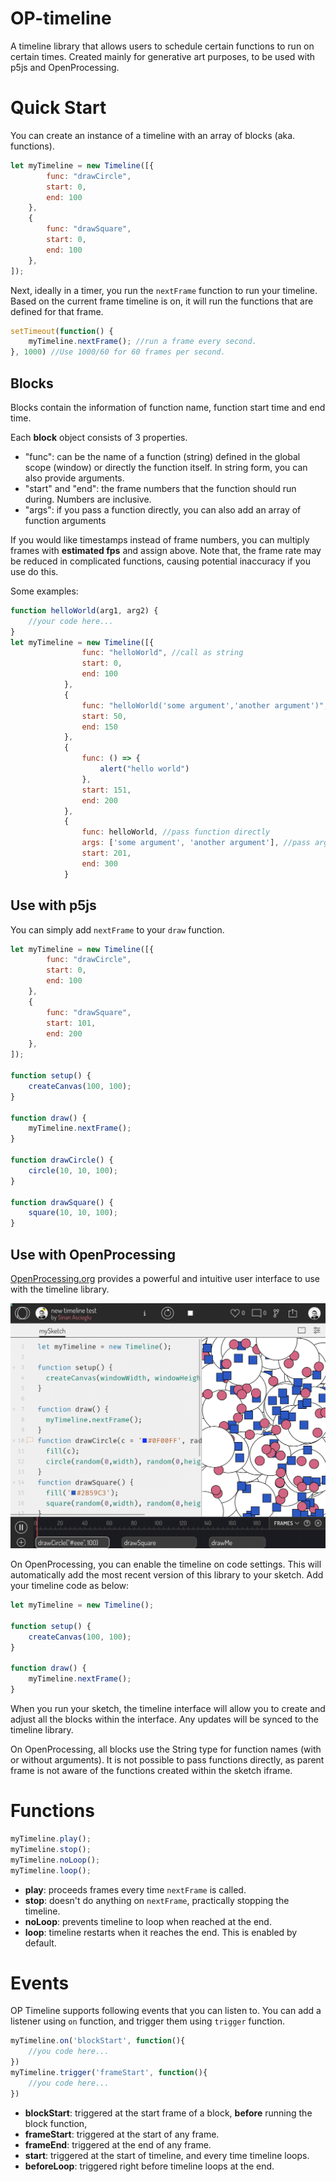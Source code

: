 # OP-timeline

 A timeline library that allows users to schedule certain functions to run on certain times. Created mainly for generative art purposes, to be used with p5js and OpenProcessing.

# Quick Start

You can create an instance of a timeline with an array of blocks (aka. functions).

```javascript
let myTimeline = new Timeline([{
        func: "drawCircle",
        start: 0,
        end: 100
    },
    {
        func: "drawSquare",
        start: 0,
        end: 100
    },
]);
```

Next, ideally in a timer, you run the `nextFrame` function to run your timeline. Based on the current frame timeline is on, it will run the functions that are defined for that frame.

```javascript
setTimeout(function() {
    myTimeline.nextFrame(); //run a frame every second. 
}, 1000) //Use 1000/60 for 60 frames per second.
```

## Blocks

Blocks contain the information of function name, function start time and end time.

Each **block** object consists of 3 properties. 
* "func": can be the name of a function (string) defined in the global scope (window) or directly the function itself. In string form, you can also provide arguments.
* "start" and "end": the frame numbers that the function should run during. Numbers are inclusive.
* "args": if you pass a function directly, you can also add an array of function arguments

If you would like timestamps instead of frame numbers, you can multiply frames with **estimated fps** and assign above. Note that, the frame rate may be reduced in complicated functions, causing potential inaccuracy if you use do this.

Some examples:

```javascript
function helloWorld(arg1, arg2) {
    //your code here...
}
let myTimeline = new Timeline([{
                func: "helloWorld", //call as string
                start: 0,
                end: 100
            },
            {
                func: "helloWorld('some argument','another argument')", //call it with arguments
                start: 50,
                end: 150
            },
            {
                func: () => {
                    alert("hello world")
                },
                start: 151,
                end: 200
            },
            {
                func: helloWorld, //pass function directly
                args: ['some argument', 'another argument'], //pass arguments directly
                start: 201,
                end: 300
            }
```

## Use with p5js

You can simply add `nextFrame` to your `draw` function.

```javascript
let myTimeline = new Timeline([{
        func: "drawCircle",
        start: 0,
        end: 100
    },
    {
        func: "drawSquare",
        start: 101,
        end: 200
    },
]);

function setup() {
    createCanvas(100, 100);
}

function draw() {
    myTimeline.nextFrame();
}

function drawCircle() {
    circle(10, 10, 100);
}

function drawSquare() {
    square(10, 10, 100);
}
```

## Use with OpenProcessing

[OpenProcessing.org](https://openprocessing.org) provides a powerful and intuitive user interface to use with the timeline library. 

![OpenProcessing Timeline](docs/openprocessing.gif)

On OpenProcessing, you can enable the timeline on code settings. This will automatically add the most recent version of this library to your sketch. Add your timeline code as below: 

```javascript
let myTimeline = new Timeline();

function setup() {
    createCanvas(100, 100);
}

function draw() {
    myTimeline.nextFrame();
}
```

When you run your sketch, the timeline interface will allow you to create and adjust all the blocks within the interface. Any updates will be synced to the timeline library.

On OpenProcessing, all blocks use the String type for function names (with or without arguments). It is not possible to pass functions directly, as parent frame is not aware of the functions created within the sketch iframe.

# Functions
```javascript
myTimeline.play();
myTimeline.stop();
myTimeline.noLoop();
myTimeline.loop();
```
- **play**: proceeds frames every time `nextFrame` is called.
- **stop**: doesn't do anything on `nextFrame`, practically stopping the timeline.
- **noLoop**: prevents timeline to loop when reached at the end.
- **loop**: timeline restarts when it reaches the end. This is enabled by default.  

# Events

OP Timeline supports following events that you can listen to. You can add a listener using `on` function, and trigger them using `trigger` function.
```javascript
myTimeline.on('blockStart', function(){
	//you code here...
})
myTimeline.trigger('frameStart', function(){
	//you code here...
})
```

* **blockStart**: triggered at the start frame of a block, **before** running the block function, 
* **frameStart**: triggered at the start of any frame.
* **frameEnd**: triggered at the end of any frame.
* **start**: triggered at the start of timeline, and every time timeline loops. 
* **beforeLoop**: triggered right before timeline loops at the end.
